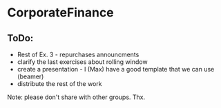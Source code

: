 # CorporateFinance

## ToDo:
*  Rest of Ex. 3 - repurchases announcments
* clarify the last exercises about rolling window
* create a presentation - I (Max) have a good template that we can use (beamer)
* distribute the rest of the work

Note: please don't share with other groups. Thx.